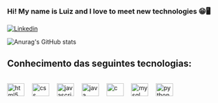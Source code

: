

### Hi! My name is Luiz and I love to meet new technologies 😁🖥️

[![Linkedin](https://img.shields.io/badge/LinkedIn-0077B5?style=for-the-badge&logo=linkedin&logoColor=white)](https://www.linkedin.com/in/luizgabrielwojtovicz/)

![Anurag's GitHub stats](https://github-readme-stats.vercel.app/api?username=LuizGabrielWojtovicz&show_icons=true&theme=merko)

## Conhecimento das seguintes tecnologias:

<div style = "display: inline-block"><br>
  <img align = "center" alt = "html5" height = "30" width = "40" src = "https://cdn.jsdelivr.net/gh/devicons/devicon/icons/html5/html5-original.svg"/>
  
  <img class = "gif" align = "center" height = "10" width = "10" style = "border-radius: 10" src = "https://www.bing.com/th/id/OGC.64066d694f1963d9181af93962a1d4b8?pid=1.7&rurl=https%3a%2f%2fi.pinimg.com%2foriginals%2f06%2f8a%2f78%2f068a78627d7840d2d861d68ffb1a89f6.gif&ehk=mcWdYHGSAoXqlSR%2bhT2wnBez3tENzIQhu1WVE38u6Gc%3d"/>
  
  <img align = "center" alt = "css" height = "30" width = "40" src = "https://cdn.jsdelivr.net/gh/devicons/devicon/icons/css3/css3-original.svg"/>
  
  <img  class = "gif" align = "center" height = "10" width = "10" src = "![068a78627d7840d2d861d68ffb1a89f6 1](https://user-images.githubusercontent.com/83958914/174490864-f5f5b3ba-3d15-4021-9479-76ae2248c05f.gif)"/>
  
  <img align = "center" alt = "javascript" height = "30" width = "40" src = "https://cdn.jsdelivr.net/gh/devicons/devicon/icons/javascript/javascript-original.svg"/>
  
  <img  class = "gif" align = "center" height = "10" width = "10" src = "https://www.bing.com/th/id/OGC.64066d694f1963d9181af93962a1d4b8?pid=1.7&rurl=https%3a%2f%2fi.pinimg.com%2foriginals%2f06%2f8a%2f78%2f068a78627d7840d2d861d68ffb1a89f6.gif&ehk=mcWdYHGSAoXqlSR%2bhT2wnBez3tENzIQhu1WVE38u6Gc%3d"/>
  
  <img align = "center" alt = "java" height = "30" width = "40" src="https://cdn.jsdelivr.net/gh/devicons/devicon/icons/java/java-plain.svg" />
  
  <img  class = "gif" align = "center" height = "10" width = "10" src = "https://www.bing.com/th/id/OGC.64066d694f1963d9181af93962a1d4b8?pid=1.7&rurl=https%3a%2f%2fi.pinimg.com%2foriginals%2f06%2f8a%2f78%2f068a78627d7840d2d861d68ffb1a89f6.gif&ehk=mcWdYHGSAoXqlSR%2bhT2wnBez3tENzIQhu1WVE38u6Gc%3d"/>
  
  <img align = "center" alt = "c" height = "30" width = "40" src = "https://cdn.jsdelivr.net/gh/devicons/devicon/icons/c/c-original.svg"/>
  
  <img  class = "gif" align = "center" height = "10" width = "10" src = "https://www.bing.com/th/id/OGC.64066d694f1963d9181af93962a1d4b8?pid=1.7&rurl=https%3a%2f%2fi.pinimg.com%2foriginals%2f06%2f8a%2f78%2f068a78627d7840d2d861d68ffb1a89f6.gif&ehk=mcWdYHGSAoXqlSR%2bhT2wnBez3tENzIQhu1WVE38u6Gc%3d"/>
  
  <img align = "center" alt = "mysql" height = "30" width = "40" src="https://cdn.jsdelivr.net/gh/devicons/devicon/icons/mysql/mysql-original.svg" />
  
  <img  class = "gif" align = "center" height = "10" width = "10" src = "https://www.bing.com/th/id/OGC.64066d694f1963d9181af93962a1d4b8?pid=1.7&rurl=https%3a%2f%2fi.pinimg.com%2foriginals%2f06%2f8a%2f78%2f068a78627d7840d2d861d68ffb1a89f6.gif&ehk=mcWdYHGSAoXqlSR%2bhT2wnBez3tENzIQhu1WVE38u6Gc%3d"/>
  
  <img align = "center" alt = "python" height = "30" width = "40" src="https://cdn.jsdelivr.net/gh/devicons/devicon/icons/python/python-original.svg" />
</div>


